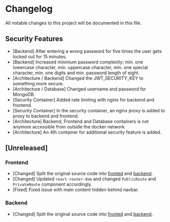 # Changelog

All notable changes to this project will be documented in this file.

## Security Features
- [Backend] After entering a wrong password for five times the user gets locked out for 15 minutes.
- [Backend] Increased minimum password complexity: min. one lowercase character, min. uppercase character, min. one special character, min. one digits and min. password length of eight.
- [Architecture / Backend] Changed the JWT_SECURITY_KEY to something more secure.
- [Architecture / Database] Changed username and password for MongoDB.
- [Security Container] Added rate limiting with nginx for backend and frontend.
- [Security Container] In the security container, an nginx proxy is added to proxy to backend and frontend.
- [Architecture] Backend, Frontend and Database containers is not anymore accessible from outside the docker network.
- [Architecture] An 4th container for additional security feature is added.

## [Unreleased]

### Frontend

- [Changed] Split the original source code into [fronted](frontend) and [backend](backend).
- [Changed] Updated `react-router-dom` and changed `PublicRoute` and `PrivateRoute` component accordingly.
- [Fixed] Fixed issue with main content hidden behind navbar. 

### Backend

- [Changed] Split the original source code into [fronted](frontend) and [backend](backend).
